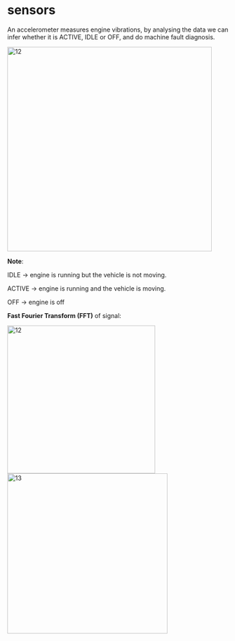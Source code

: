 # sensors

An accelerometer measures engine vibrations, by analysing the data we can infer whether it is ACTIVE, IDLE or OFF, and do machine fault diagnosis.

<img width="466" alt="12" src="https://github.com/user-attachments/assets/c36ca8ed-8831-4070-994a-52470f7917fe" />


**Note**:

IDLE -> engine is running but the vehicle is not moving.

ACTIVE -> engine is running and the vehicle is moving.

OFF -> engine is off

**Fast Fourier Transform (FFT)** of signal:

<img width="337" alt="12" src="https://github.com/user-attachments/assets/165cd62f-3a0a-4648-942c-1683449e0ace" />
<img width="365" alt="13" src="https://github.com/user-attachments/assets/3698b7ab-1dbd-4226-8cfb-71ef66b041e6" />
